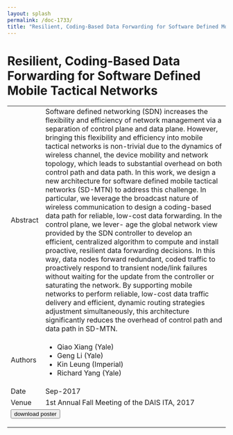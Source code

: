 ```yaml
---
layout: splash
permalink: /doc-1733/
title: "Resilient, Coding-Based Data Forwarding for Software Defined Mobile Tactical Networks"
---
```


# Resilient, Coding-Based Data Forwarding for Software Defined Mobile Tactical Networks

<table>
    <tbody>
    <tr>
        <td>Abstract</td>
        <td>Software defined networking (SDN) increases the flexibility and efficiency of network management via a separation of control plane and data plane. However, bringing this flexibility and efficiency into mobile tactical networks is non-trivial due to the dynamics of wireless channel, the device mobility and network topology, which leads to substantial overhead on both control path and data path. In this work, we design a new architecture for software defined mobile tactical networks (SD-MTN) to address this challenge. In particular, we leverage the broadcast nature of wireless communication to design a coding-based data path for reliable, low-cost data forwarding. In the control plane, we lever- age the global network view provided by the SDN controller to develop an efficient, centralized algorithm to compute and install proactive, resilient data forwarding decisions. In this way, data nodes forward redundant, coded traffic to proactively respond to transient node/link failures without waiting for the update from the controller or saturating the network. By supporting mobile networks to perform reliable, low-cost data traffic delivery and efficient, dynamic routing strategies adjustment simultaneously, this architecture significantly reduces the overhead of control path and data path in SD-MTN.</td>
    </tr>
    <tr>
        <td>Authors</td>
        <td>
            <ul>
                <li>Qiao Xiang (Yale)</li>
                <li>Geng Li (Yale)</li>
                <li>Kin Leung (Imperial)</li>
                <li>Richard Yang (Yale)</li>
            </ul>
        </td>
    </tr>
    <tr>
        <td>Date</td>
        <td>Sep-2017</td>
    </tr>
    <tr>
        <td>Venue</td>
        <td>1st Annual Fall Meeting of the DAIS ITA, 2017</td>
    </tr>
        <tr>
            <td colspan="2">
                <form method="get" action="https://dais-ita.org/sites/default/files/S_019-poster.pdf">
                    <button type="submit">download poster</button>
                </form>
            </td>
        </tr>
    </tbody>
</table>
